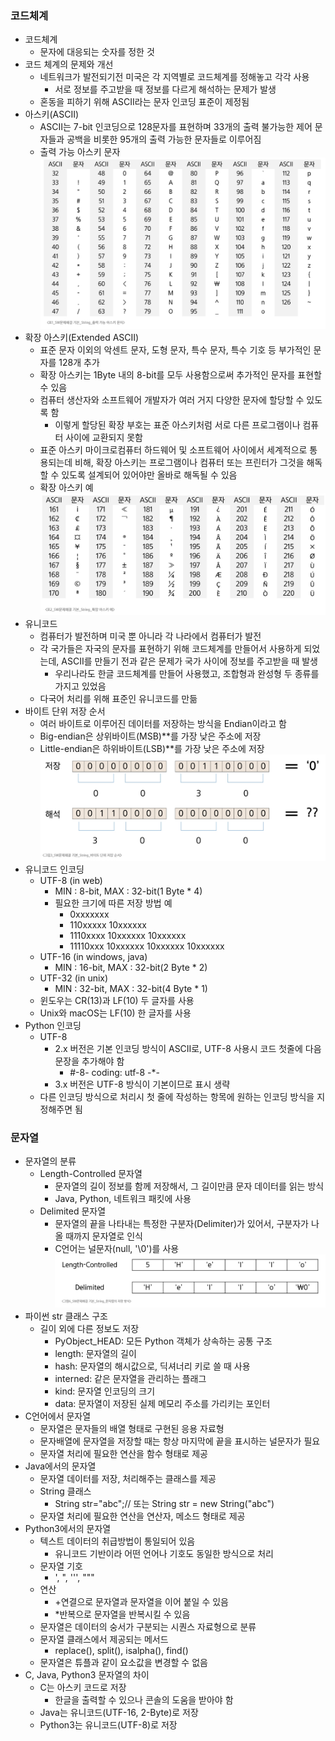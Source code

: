 ### 코드체계
- 코드체계
  - 문자에 대응되는 숫자를 정한 것
- 코드 체계의 문제와 개선
  - 네트워크가 발전되기전 미국은 각 지역별로 코드체계를 정해놓고 각각 사용
    - 서로 정보를 주고받을 때 정보를 다르게 해석하는 문제가 발생
  - 혼동을 피하기 위해 ASCII라는 문자 인코딩 표준이 제정됨
- 아스키(ASCII)
  - ASCII는 7-bit 인코딩으로 128문자를 표현하며 33개의 출력 불가능한 제어 문자들과 공백을 비롯한 95개의 출력 가능한 문자들로 이루어짐
  - 출력 가능 아스키 문자
  ![출력 가능 아스키 문자](수업자료/출력가능아스키문자.png)
- 확장 아스키(Extended ASCII)
  - 표준 문자 이외의 악센트 문자, 도형 문자, 특수 문자, 특수 기호 등 부가적인 문자를 128개 추가
  - 확장 아스키는 1Byte 내의 8-bit를 모두 사용함으로써 추가적인 문자를 표현할 수 있음
  - 컴퓨터 생산자와 소프트웨어 개발자가 여러 거지 다양한 문자에 할당할 수 있도록 함
    - 이렇게 할당된 확장 부호는 표준 아스키처럼 서로 다른 프로그램이나 컴퓨터 사이에 교환되지 못함
  - 표준 아스키 마이크로컴퓨터 하드웨어 및 소프트웨어 사이에서 세계적으로 통용되는데 비해, 확장 아스키는 프로그램이나 컴퓨터 또는 프린터가 그것을 해독할 수 있도록 설계되어 있어야만 올바로 해독될 수 있음
  - 확장 아스키 예
  ![확장 아스키 예](수업자료/확장아스키문자.png)
- 유니코드
  - 컴퓨터가 발전하며 미국 뿐 아니라 각 나라에서 컴퓨터가 발전
  - 각 국가들은 자국의 문자를 표현하기 위해 코드체계를 만들어서 사용하게 되었는데, ASCII를 만들기 전과 같은 문제가 국가 사이에 정보를 주고받을 때 발생
    - 우리나라도 한글 코드체계를 만들어 사용했고, 조합형과 완성형 두 종류를 가지고 있었음
  - 다국어 처리를 위해 표준인 유니코드를 만듦
- 바이트 단위 저장 순서
  - 여러 바이트로 이루어진 데이터를 저장하는 방식을 Endian이라고 함
  - Big-endian은 상위바이트(MSB)**를 가장 낮은 주소에 저장
  - Little-endian은 하위바이트(LSB)**를 가장 낮은 주소에 저장
  ![바이트 단위 저장 순서](수업자료/바이트단위저장순서.png)
- 유니코드 인코딩
  - UTF-8 (in web)
    - MIN : 8-bit, MAX : 32-bit(1 Byte * 4)
    - 필요한 크기에 따른 저장 방법 예
      - 0xxxxxxx
      - 110xxxxx 10xxxxxx
      - 1110xxxx 10xxxxxx 10xxxxxx
      - 11110xxx 10xxxxxx 10xxxxxx 10xxxxxx
  - UTF-16 (in windows, java)
      - MIN : 16-bit, MAX : 32-bit(2 Byte * 2) 
  - UTF-32 (in unix)
      - MIN : 32-bit, MAX : 32-bit(4 Byte * 1)
  - 윈도우는 CR(13)과 LF(10) 두 글자를 사용
  - Unix와 macOS는 LF(10) 한 글자를 사용
- Python 인코딩
  - UTF-8
    - 2.x 버전은 기본 인코딩 방식이 ASCII로, UTF-8 사용시 코드 첫줄에 다음 문장을 추가해야 함
      - #-8- coding: utf-8 -*-
    - 3.x 버전은 UTF-8 방식이 기본이므로 표시 생략
  - 다른 인코딩 방식으로 처리시 첫 줄에 작성하는 항목에 원하는 인코딩 방식을 지정해주면 됨

### 문자열
- 문자열의 분류
  - Length-Controlled 문자열
    - 문자열의 길이 정보를 함께 저장해서, 그 길이만큼 문자 데이터를 읽는 방식
    - Java, Python, 네트워크 패킷에 사용
  - Delimited 문자열
    - 문자열의 끝을 나타내는 특정한 구분자(Delimiter)가 있어서, 구분자가 나올 때까지 문자열로 인식
    - C언어는 널문자(null, '\0')를 사용
    ![문자열의 분류방식](수업자료/문자열저장방식.png)
- 파이썬 str 클래스 구조
  - 길이 외에 다른 정보도 저장
    - PyObject_HEAD: 모든 Python 객체가 상속하는 공통 구조
    - length: 문자열의 길이
    - hash: 문자열의 해시값으로, 딕셔너리 키로 쓸 때 사용
    - interned: 같은 문자열을 관리하는 플래그
    - kind: 문자열 인코딩의 크기
    - data: 문자열이 저장된 실제 메모리 주소를 가리키는 포인터
- C언어에서 문자열
  - 문자열은 문자들의 배열 형태로 구현된 응용 자료형
  - 문자배열에 문자열을 저장할 때는 항상 마지막에 끝을 표시하는 널문자가 필요
  - 문자열 처리에 필요한 연산을 함수 형태로 제공
- Java에서의 문자열
  - 문자열 데이터를 저장, 처리해주는 클래스를 제공
  - String 클래스
    - String str="abc";// 또는 String str = new String("abc")
  - 문자열 처리에 필요한 연산을 연산자, 메소드 형태로 제공
- Python3에서의 문자열
  - 텍스트 데이터의 취급방법이 통일되어 있음
    - 유니코드 기반이라 어떤 언어나 기호도 동일한 방식으로 처리
  - 문자열 기호
    - ', ", ''', """
  - 연산
    - +연결으로 문자열과 문자열을 이어 붙일 수 있음
    - *반복으로 문자열을 반복시킬 수 있음
  - 문자열은 데이터의 숭서가 구분되는 시퀀스 자료형으로 분류
  - 문자열 클래스에서 제공되는 메서드
    - replace(), split(), isalpha(), find()
  - 문자열은 튜플과 같이 요소값을 변경할 수 없음
- C, Java, Python3 문자열의 차이
  - C는 아스키 코드로 저장
    - 한글을 출력할 수 있으나 콘솔의 도움을 받아야 함
  - Java는 유니코드(UTF-16, 2-Byte)로 저장
  - Python3는 유니코드(UTF-8)로 저장